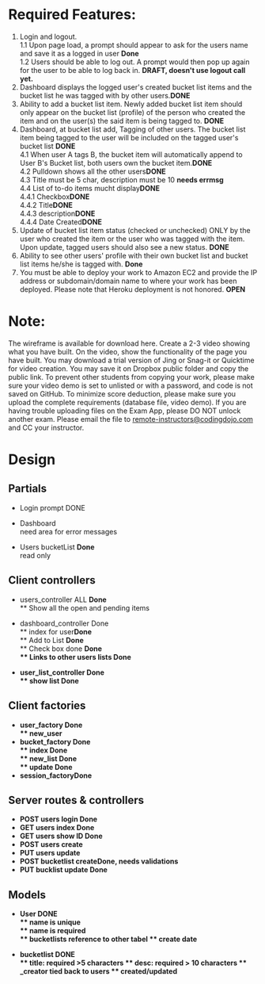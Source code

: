 # Required Features:

1. Login and logout.<br>
1.1 Upon page load, a prompt should appear to ask for the users name and save it as a logged in user  <b>Done</b><br>
1.2 Users should be able to log out.  A prompt would then pop up again for the user to be able to log back in. <b>DRAFT, doesn't use logout call yet.</b>
2. Dashboard displays the logged user's created bucket list items and the bucket list he was tagged with by other users.<b>DONE</b><br>
3. Ability to add a bucket list item. Newly added bucket list item should only appear on the bucket list (profile) of the person who created the item and on the user(s) the said item is being tagged to. <b>DONE</b><br>
4. Dashboard, at bucket list add, Tagging of other users. The bucket list item being tagged to the user will be included on the tagged user's bucket list  <b>DONE</b><br>
   4.1 When user A tags B, the bucket item will automatically append to User B's Bucket list, both users own the bucket item.<b>DONE</b><br>
   4.2 Pulldown shows all the other users<b>DONE</b><br>
   4.3 Title must be 5 char, description must be 10 <b> needs errmsg </b></br>
   4.4 List of to-do items mucht display<b>DONE</b><br>
    4.4.1 Checkbox<b>DONE</b><br>
    4.4.2 Title<b>DONE</b><br>
    4.4.3 description<b>DONE</b><br>
    4.4.4 Date Created<b>DONE</b><br>
5. Update of bucket list item status (checked or unchecked) ONLY by the user who created the item or the user who was tagged with the item. Upon update, tagged users should also see a new status. <b>DONE</b><br>
6. Ability to see other users' profile with their own bucket list and bucket list items he/she is tagged with.
 <b>Done</b>
7. You must be able to deploy your work to Amazon EC2 and provide the IP address or subdomain/domain name to where your work has been deployed. Please note that Heroku deployment is not honored. <b>OPEN</b>

# Note:

The wireframe is available for download here.
Create a 2-3 video showing what you have built. On the video, show the functionality of the page you have built. You may download a trial version of Jing or Snag-it or Quicktime for video creation. You may save it on Dropbox public folder and  copy the public link.
To prevent other students from copying your work, please make sure your video demo is set to unlisted or with a password, and code is not saved on GitHub.
To minimize score deduction, please make sure you upload the complete requirements (database file, video demo).
If you are having trouble uploading files on the Exam App, please DO NOT unlock another exam. Please email the file to remote-instructors@codingdojo.com and CC your instructor.

# Design

## Partials
* Login prompt  DONE
* Dashboard  <br>
    need area for error messages

* Users bucketList <b>Done</b><br>
    read only<br>

## Client controllers
* users_controller ALL <b>Done</b><br>
** Show all the open and pending items

* dashboard_controller Done<br>
** index for user<b>Done</b><br>
** Add to List <b>Done</b><br>
** Check box done <b>Done<b><br>
** Links to other users lists <b>Done<b><br>
* user_list_controller Done<br>
** show list  Done<br>


## Client factories
* user_factory  <b>Done</b><br>
** new_user <br>
* bucket_factory  <b>Done</b><br>
** index   <b>Done</b> <br>
** new_list <b>Done</b><br>
** update <b>Done</b><br>
* session_factory<b>Done</b><br>

## Server routes & controllers
* POST users login  <b>Done</b>
* GET users index  <b>Done</b>
* GET users show ID  <b>Done</b>
* POST users create
* PUT users update
* POST bucketlist create<b>Done, needs validations</b>
* PUT bucklist update <b>Done</b>

## Models
* User  <b>DONE</b><br>
** name is unique<br>
** name is required<br>
** bucketlists reference to other tabel
** create date<br>

* bucketlist   <b>DONE</b><br>
** title: required >5 characters
** desc: required > 10 characters
** _creator tied back to users
** created/updated <br>
